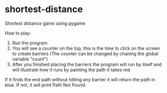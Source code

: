 # shortest-distance
Shortest distance game using pygame

How to play:
1. Run the program
2. You will see a counter on the top, this is the time to click on the screen to create barriers (The counter can be changed by chaning the global variable "count")
3. After you finished placing the barriers the program will run by itself and will illustrate how it runs by painting the path it takes red

If it finds the end path without hitting any barrier it will return the path in blue. If not, it will print Path Not Found.
